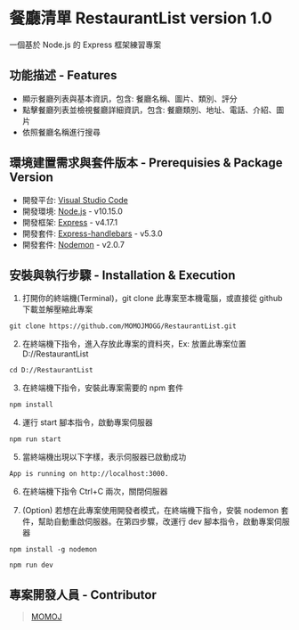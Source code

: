 # 餐廳清單 RestaurantList version 1.0

一個基於 Node.js 的 Express 框架練習專案


## 功能描述 - Features
- 顯示餐廳列表與基本資訊，包含: 餐廳名稱、圖片、類別、評分
- 點擊餐廳列表並檢視餐廳詳細資訊，包含: 餐廳類別、地址、電話、介紹、圖片
- 依照餐廳名稱進行搜尋


## 環境建置需求與套件版本 - Prerequisies & Package Version
- 開發平台: [Visual Studio Code](https://code.visualstudio.com/download)
- 開發環境: [Node.js](https://nodejs.org/en/) - v10.15.0
- 開發框架: [Express](https://expressjs.com/en/starter/installing.html) - v4.17.1
- 開發套件: [Express-handlebars](https://www.npmjs.com/package/express-handlebars) - v5.3.0
- 開發套件: [Nodemon](https://www.npmjs.com/package/nodemon) - v2.0.7


## 安裝與執行步驟 - Installation & Execution
1. 打開你的終端機(Terminal)，git clone 此專案至本機電腦，或直接從 github 下載並解壓縮此專案

```
git clone https://github.com/MOMOJMOGG/RestaurantList.git
```

2. 在終端機下指令，進入存放此專案的資料夾，Ex: 放置此專案位置 D://RestaurantList

```
cd D://RestaurantList
```

3. 在終端機下指令，安裝此專案需要的 npm 套件

```
npm install
```

4. 運行 start 腳本指令，啟動專案伺服器

```
npm run start
```

5. 當終端機出現以下字樣，表示伺服器已啟動成功

```
App is running on http://localhost:3000.
```

6. 在終端機下指令 Ctrl+C 兩次，關閉伺服器

7. (Option) 若想在此專案使用開發者模式，在終端機下指令，安裝 nodemon 套件，幫助自動重啟伺服器。在第四步驟，改運行 dev 腳本指令，啟動專案伺服器

```
npm install -g nodemon

npm run dev
```


## 專案開發人員 - Contributor

> [MOMOJ](https://github.com/MOMOJMOGG)
